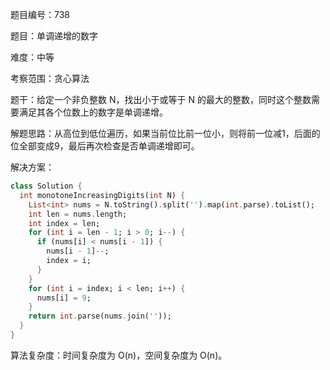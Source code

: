 题目编号：738

题目：单调递增的数字

难度：中等

考察范围：贪心算法

题干：给定一个非负整数 N，找出小于或等于 N 的最大的整数，同时这个整数需要满足其各个位数上的数字是单调递增。

解题思路：从高位到低位遍历，如果当前位比前一位小，则将前一位减1，后面的位全部变成9，最后再次检查是否单调递增即可。

解决方案：

```dart
class Solution {
  int monotoneIncreasingDigits(int N) {
    List<int> nums = N.toString().split('').map(int.parse).toList();
    int len = nums.length;
    int index = len;
    for (int i = len - 1; i > 0; i--) {
      if (nums[i] < nums[i - 1]) {
        nums[i - 1]--;
        index = i;
      }
    }
    for (int i = index; i < len; i++) {
      nums[i] = 9;
    }
    return int.parse(nums.join(''));
  }
}
```

算法复杂度：时间复杂度为 O(n)，空间复杂度为 O(n)。